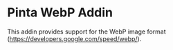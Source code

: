 Pinta WebP Addin
=========

This addin provides support for the WebP image format (https://developers.google.com/speed/webp/).
